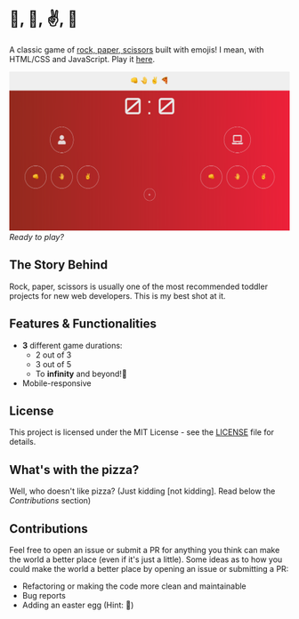 # 👊, 🤚, ✌️, 🍕
A classic game of [rock, paper, scissors](https://en.wikipedia.org/wiki/Rock%E2%80%93paper%E2%80%93scissors) built with emojis! I mean, with HTML/CSS and JavaScript. Play it [here](https://eduardoltorres.github.io/rock-paper-scissors/).

![](https://github.com/eduardoltorres/rock-paper-scissors/blob/master/images/demo.png)
*Ready to play?*

## The Story Behind
Rock, paper, scissors is usually one of the most recommended toddler projects for new web developers. This is my best shot at it.

## Features & Functionalities
- **3** different game durations:
    * 2 out of 3
    * 3 out of 5
    * To **infinity** and beyond!🚀
- Mobile-responsive

## License
This project is licensed under the MIT License - see the [LICENSE](https://github.com/eduardoltorres/rock-paper-scissors/blob/master/LICENSE) file for details.

## What's with the pizza?
Well, who doesn't like pizza? (Just kidding [not kidding]. Read below the *Contributions* section)

## Contributions
Feel free to open an issue or submit a PR for anything you think can make the world a better place (even if it's just a little). Some ideas as to how you could make the world a better place by opening an issue or submitting a PR:
- Refactoring or making the code more clean and maintainable
- Bug reports
- Adding an easter egg (Hint: 🍕)